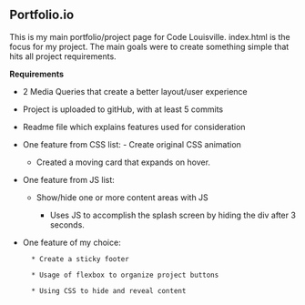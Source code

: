 ## Portfolio.io

This is my main portfolio/project page for Code Louisville. index.html is the focus for my project. The main goals were to create something simple that hits all project requirements.

**Requirements**

- 2 Media Queries that create a better layout/user experience

- Project is uploaded to gitHub, with at least 5 commits

- Readme file which explains features used for consideration

- One feature from CSS list: - Create original CSS animation

  - Created a moving card that expands on hover.

- One feature from JS list:

  - Show/hide one or more content areas with JS

    - Uses JS to accomplish the splash screen by hiding the div after 3 seconds.

* One feature of my choice:

        * Create a sticky footer

        * Usage of flexbox to organize project buttons

        * Using CSS to hide and reveal content
